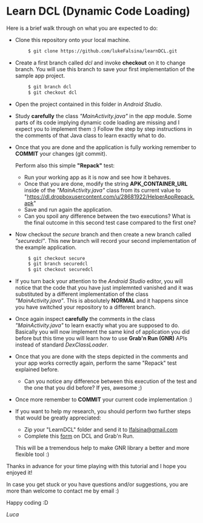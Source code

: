 # Learn DCL (Dynamic Code Loading)

Here is a brief walk through on what you are expected to do:

* Clone this repository onto your local machine.

``` bash
        $ git clone https://github.com/lukeFalsina/learnDCL.git
```
* Create a first branch called *dcl* and invoke **checkout** on it to change branch. You will use this branch to save your first implementation of the sample app project.

``` bash
		$ git branch dcl
		$ git checkout dcl
```
* Open the project contained in this folder in *Android Studio*.
* Study **carefully** the class *"MainActivity.java"* in the *app* module. Some parts of its code implying dynamic code loading are missing and I expect you to implement them :) Follow the step by step instructions in the comments of that Java class to learn exactly what to do.
* Once that you are done and the application is fully working remember to **COMMIT** your changes (git commit).

	Perform also this simple **"Repack"** test:

	* Run your working app as it is now and see how it behaves.
	* Once that you are done, modify the string **APK_CONTAINER_URL** inside of the *"MainActivity.java"* class from its current value to "https://dl.dropboxusercontent.com/u/28681922/HelperAppRepack.apk"
	* Save and run again the application.
	* Can you spoil any difference between the two executions? What is the final outcome in this second test case compared to the first one?

* Now checkout the *secure* branch and then create a new branch called *"securedcl"*. This new branch will record your second implementation of the example application. 

``` bash
        $ git checkout secure
        $ git branch securedcl
		$ git checkout securedcl
```
* If you turn back your attention to the *Android Studio* editor, you will notice that the code that you have just implemnted vanished and it was substituted by a different implementation of the class *"MainActivity.java"*. This is absolutely **NORMAL** and it happens since you have switched your repository to a different branch.
* Once again inspect **carefully** the comments in the class *"MainActivity.java"* to learn exactly what you are supposed to do. Basically you will now implement the same kind of application you did before but this time you will learn how to use **Grab'n Run (GNR)** APIs instead of standard *DexClassLoader*.
* Once that you are done with the steps depicted in the comments and your app works correctly again, perform the same "Repack" test explained before.

	* Can you notice any difference between this execution of the test and the one that you did before? If yes, awesome ;)

* Once more remember to **COMMIT** your current code implementation :)
* If you want to help my research, you should perform two further steps that would be greatly appreciated:

	* Zip your "LearnDCL" folder and send it to lfalsina@gmail.com
	* Complete this [form](http://goo.gl/forms/k500h7cYiv) on DCL and Grab'n Run.

	This will be a tremendous help to make GNR library a better and more flexible tool :)

Thanks in advance for your time playing with this tutorial and I hope you enjoyed it!

In case you get stuck or you have questions and/or suggestions, you are more than welcome to contact me by email :)

Happy coding :D

*Luca*
